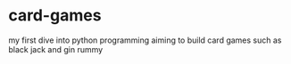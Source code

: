 # card-games
my first dive into python programming aiming to build card games such as black jack and gin rummy 
